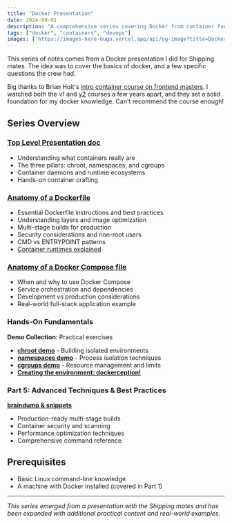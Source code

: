 ```yaml
---
title: "Docker Presentation"
date: 2024-09-01
description: "A comprehensive series covering Docker from container fundamentals to production best practices"
tags: ["docker", "containers", "devops"]
images: ['https://images-here-hugo.vercel.app/api/og-image?title=Docker%20Learning%20Series']
---
```


This series of notes comes from a Docker presentation I did for Shipping mates.
The idea was to cover the basics of docker, and a few specific questions the crew had.

Big thanks to Brian Holt's [intro container course on frontend masters](https://frontendmasters.com/courses/complete-intro-containers-v2/).
I watched both the v1 and [v2](https://frontendmasters.com/courses/complete-intro-containers-v2/) courses a few years apart, and they set a solid foundation for my docker knowledge. Can't recommend the course enough!

## Series Overview

### [Top Level Presentation doc](/docker-presentation/shipping-mates-docker-in-depth/)

- Understanding what containers really are
- The three pillars: chroot, namespaces, and cgroups
- Container daemons and runtime ecosystems
- Hands-on container crafting

### [Anatomy of a Dockerfile](/docker-presentation/anatomy-of-a-dockerfile/)

- Essential Dockerfile instructions and best practices
- Understanding layers and image optimization
- Multi-stage builds for production
- Security considerations and non-root users
- CMD vs ENTRYPOINT patterns
- [Container runtimes explained](/docker-presentation/container-runtimes/)

### [Anatomy of a Docker Compose file](/docker-presentation/anatomy-of-a-docker-compose-file/)

- When and why to use Docker Compose
- Service orchestration and dependencies
- Development vs production considerations
- Real-world full-stack application example

### Hands-On Fundamentals

**Demo Collection**: Practical exercises

- **[chroot demo](/docker-presentation/chroot-demo/)** - Building isolated environments
- **[namespaces demo](/docker-presentation/namespaces-demo/)** - Process isolation techniques
- **[cgroups demo](/docker-presentation/cgroups-demo/)** - Resource management and limits
- **[Creating the environment: dockerception!](/docker-presentation/creating-the-environment-dockerception/)**

### Part 5: Advanced Techniques & Best Practices

**[braindump & snippets](/docker-presentation/braindump-snippets/)**

- Production-ready multi-stage builds
- Container security and scanning
- Performance optimization techniques
- Comprehensive command reference

## Prerequisites

- Basic Linux command-line knowledge
- A machine with Docker installed (covered in Part 1)

---

*This series emerged from a presentation with the Shipping mates and has been expanded with additional practical content and real-world examples.*
